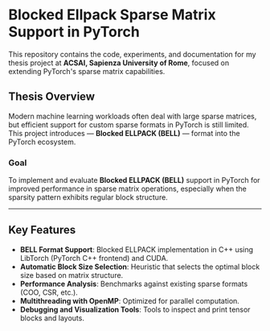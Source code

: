 # Blocked Ellpack Sparse Matrix Support in PyTorch

This repository contains the code, experiments, and documentation for my thesis project at **ACSAI, Sapienza University of Rome**, focused on extending PyTorch's sparse matrix capabilities.

## Thesis Overview

Modern machine learning workloads often deal with large sparse matrices, but efficient support for custom sparse formats in PyTorch is still limited. This project introduces — **Blocked ELLPACK (BELL)** — format into the PyTorch ecosystem.

### Goal

To implement and evaluate **Blocked ELLPACK (BELL)** support in PyTorch for improved performance in sparse matrix operations, especially when the sparsity pattern exhibits regular block structure.

---

##  Key Features

- **BELL Format Support**: Blocked ELLPACK implementation in C++ using LibTorch (PyTorch C++ frontend) and CUDA.
- **Automatic Block Size Selection**: Heuristic that selects the optimal block size based on matrix structure.
- **Performance Analysis**: Benchmarks against existing sparse formats (COO, CSR, etc.).
- **Multithreading with OpenMP**: Optimized for parallel computation.
- **Debugging and Visualization Tools**: Tools to inspect and print tensor blocks and layouts.
